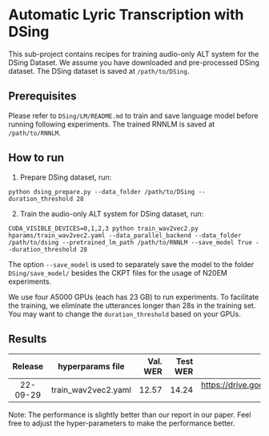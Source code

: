 # Automatic Lyric Transcription with DSing
This sub-project contains recipes for training audio-only ALT system for the DSing Dataset. We assume you have downloaded and pre-processed DSing dataset. The DSing dataset is saved at `/path/to/DSing`.

## Prerequisites
Please refer to `DSing/LM/README.md` to train and save language model before running following experiments. The trained RNNLM is saved at `/path/to/RNNLM`.

## How to run

1. Prepare DSing dataset, run:
```
python dsing_prepare.py --data_folder /path/to/DSing --duration_threshold 28
```

2. Train the audio-only ALT system for DSing dataset, run:
```
CUDA_VISIBLE_DEVICES=0,1,2,3 python train_wav2vec2.py hparams/train_wav2vec2.yaml --data_parallel_backend --data_folder /path/to/dsing --pretrained_lm_path /path/to/RNNLM --save_model True --duration_threshold 28
```
The option `--save_model` is used to separately save the model to the folder `DSing/save_model/` besides the CKPT files for the usage of N20EM experiments.


We use four A5000 GPUs (each has 23 GB) to run experiments. To facilitate the training, we eliminate the utterances longer than 28s in the training set. You may want to change the `duration_threshold` based on your GPUs.


## Results
| Release | hyperparams file | Val. WER | Test WER | Model link | GPUs |
|:-------------:|:---------------------------:| -----:| -----:| --------:| :-----------:|
| 22-09-29 | train_wav2vec2.yaml |  12.57 | 14.24 | https://drive.google.com/drive/folders/1xxE4lf4ePxVV1DYeQ_d2Mf-q8P6yjcW_?usp=sharing | 4xA5000 23GB |

Note: The performance is slightly better than our report in our paper. Feel free to adjust the hyper-parameters to make the performance better.
